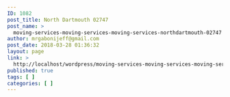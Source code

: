```yaml
---
ID: 1082
post_title: North Dartmouth 02747
post_name: >
  moving-services-moving-services-moving-services-northdartmouth-02747
author: mrgabonijeff@gmail.com
post_date: 2018-03-28 01:36:32
layout: page
link: >
  http://localhost/wordpress/moving-services-moving-services-moving-services-northdartmouth-02747/
published: true
tags: [ ]
categories: [ ]
---
```

